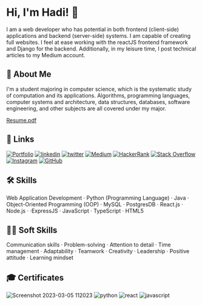 
# Hi, I'm Hadi! 👋
I am a web developer who has potential in both frontend (client-side) applications and backend (server-side) systems. I am capable of creating full websites. I feel at ease working with the reactJS frontend framework and Django for the backend. Additionally, in my leisure time, I post technical articles to my Medium account.


## 🚀 About Me
I'm a student majoring in computer science, which is the systematic study of computation and its applications. Algorithms, programming languages, computer systems and architecture, data structures, databases, software engineering, and other subjects are all covered under my major.

[Resume.pdf](https://github.com/hadysoufan/hadysoufan/files/10891469/Resume.pdf)




## 🔗 Links
[![Portfolio](https://img.shields.io/badge/Portfolio-000?style=for-the-badge&logo=Internet-Explorer&logoColor=white)](https://hadysoufan.github.io/portfolio/)
[![linkedin](https://img.shields.io/badge/linkedin-0A66C2?style=for-the-badge&logo=linkedin&logoColor=white)](https://www.linkedin.com/in/hadi-soufan-b6011919a/)
[![twitter](https://img.shields.io/badge/twitter-1DA1F2?style=for-the-badge&logo=twitter&logoColor=white)](https://twitter.com/hadis0ufan)
[![Medium](https://img.shields.io/badge/Medium-%23000000.svg?style=for-the-badge&logo=Medium&logoColor=white)](https://medium.com/@hadisoufan)
[![HackerRank](https://img.shields.io/badge/HackerRank-%2367BC63.svg?style=for-the-badge&logo=HackerRank&logoColor=white)](https://www.hackerrank.com/hady_A_soufan?hr_r=1)
[![Stack Overflow](https://img.shields.io/badge/Stack%20Overflow-%23F58025.svg?style=for-the-badge&logo=Stack%20Overflow&logoColor=white)](https://stackoverflow.com/users/20323360/hadi-soufan)
[![Instagram](https://img.shields.io/badge/Instagram-%23E4405F.svg?style=for-the-badge&logo=Instagram&logoColor=white)](https://www.instagram.com/hadi.a.soufan/)
[![GitHub](https://img.shields.io/badge/GitHub-%2312100E.svg?style=for-the-badge&logo=github&logoColor=white)](https://github.com/hadysoufan)







## 🛠 Skills
 Web Application Development
  · Python (Programming Language) · Java · Object-Oriented Programming (OOP) · MySQL · PostgresDB · React.js · Node.js · ·ExpressJS · JavaScript · TypeScript · HTML5 
  
  ## 👨‍💼 Soft Skills

Communication skills · Problem-solving · Attention to detail · Time management · Adaptability · Teamwork · Creativity · Leadership · Positive attitude · Learning mindset

## 🎓 Certificates
![Screenshot 2023-03-05 112023](https://user-images.githubusercontent.com/110059893/222952213-5cab0f9c-93c1-4325-b632-21ba3b8cd460.png)
![python](https://user-images.githubusercontent.com/110059893/222951678-48126889-af80-44f7-a1ec-4c36cc811de5.png)
![react](https://user-images.githubusercontent.com/110059893/222951679-41ea571e-19a2-426e-b525-d4b670908c5b.png)
![javascript](https://user-images.githubusercontent.com/110059893/222951684-b806b9e7-24ec-41e1-bebf-d97ca8f0622b.png)


